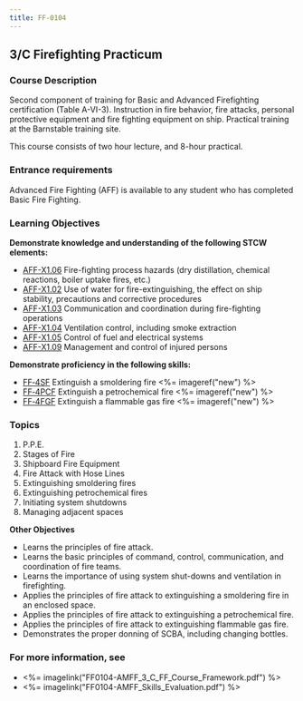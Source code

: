 ```yaml
---
title: FF-0104
---
```


## 3/C Firefighting Practicum 

### Course Description

Second component of training for Basic and Advanced Firefighting certification (Table A-VI-3). Instruction in fire behavior, fire attacks, personal protective equipment and fire fighting equipment on ship. Practical training at the Barnstable training site.

This course consists of two hour lecture, and 8-hour practical.

### Entrance requirements

Advanced Fire Fighting (AFF) is available to any student who has completed Basic Fire Fighting.

### Learning Objectives

**Demonstrate knowledge and understanding of the following STCW elements:**

* [AFF-X1.06](63#AFF-X1\.06) Fire-fighting process hazards (dry distillation, chemical reactions, boiler uptake fires, etc.)
* [AFF-X1.02](63#AFF-X1\.02) Use of water for fire-extinguishing, the effect on ship stability, precautions and corrective procedures
* [AFF-X1.03](63#AFF-X1\.03) Communication and coordination during fire-fighting operations
* [AFF-X1.04](63#AFF-X1\.04) Ventilation control, including smoke extraction
* [AFF-X1.05](63#AFF-X1\.05) Control of fuel and electrical systems
* [AFF-X1.09](63#AFF-X1\.09) Management and control of injured persons

**Demonstrate proficiency in the following skills:**

* [FF‑4SF](FF-4SF) Extinguish a smoldering fire <%= imageref("new") %>
* [FF‑4PCF](FF-4PCF) Extinguish a petrochemical fire <%= imageref("new") %>
* [FF‑4FGF](FF-4FGF) Extinguish a flammable gas fire <%= imageref("new") %>

### Topics

1.	P.P.E.
2.	Stages of Fire
3.	Shipboard Fire Equipment
4.	Fire Attack with Hose Lines 
5.	Extinguishing smoldering fires 
6.	Extinguishing petrochemical fires
7.	Initiating system shutdowns
8.	Managing adjacent spaces


**Other Objectives**

*	Learns the principles of fire attack.
*	Learns the basic principles of command, control, communication, and coordination of fire teams.
*	Learns the importance of using system shut-downs and ventilation in firefighting.
*	Applies the principles of fire attack to extinguishing a smoldering fire in an enclosed space.
*	Applies the principles of fire attack to extinguishing a petrochemical fire.
*	Applies the principles of fire attack to extinguishing flammable gas fire.
*	Demonstrates the proper donning of SCBA, including changing bottles.


### For more information, see 

* <%= imagelink("FF0104-AMFF_3_C_FF_Course_Framework.pdf") %> 
* <%= imagelink("FF0104-AMFF_Skills_Evaluation.pdf") %> 



